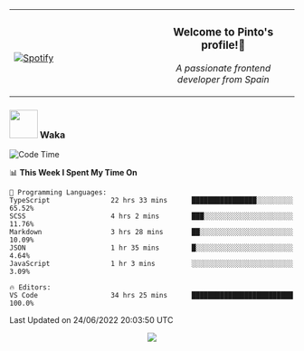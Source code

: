 <table width="100%" align="center"> 
  <tr>
  <td width="50%">
      
&nbsp; <br> [![Spotify](https://novatorem-zeta-rust.vercel.app/api/spotify)](https://open.spotify.com/user/novatorem-zeta-rust)

  </td>
  <td width="50%">
    <h3 align="center">Welcome to Pinto's profile!👋</h3>
    <p align="center"><em>A passionate frontend developer from Spain</em></p>
  </td>
  </table>

### <img src="https://media.giphy.com/media/VgCDAzcKvsR6OM0uWg/giphy.gif" width="50"> Waka

  <!--START_SECTION:waka-->
![Code Time](http://img.shields.io/badge/Code%20Time-577%20hrs%2030%20mins-blue)

📊 **This Week I Spent My Time On** 

```text
💬 Programming Languages: 
TypeScript               22 hrs 33 mins      ████████████████░░░░░░░░░   65.52% 
SCSS                     4 hrs 2 mins        ███░░░░░░░░░░░░░░░░░░░░░░   11.76% 
Markdown                 3 hrs 28 mins       ██░░░░░░░░░░░░░░░░░░░░░░░   10.09% 
JSON                     1 hr 35 mins        █░░░░░░░░░░░░░░░░░░░░░░░░   4.64% 
JavaScript               1 hr 3 mins         ░░░░░░░░░░░░░░░░░░░░░░░░░   3.09%

🔥 Editors: 
VS Code                  34 hrs 25 mins      █████████████████████████   100.0%

```


 Last Updated on 24/06/2022 20:03:50 UTC
<!--END_SECTION:waka-->

<div align="center">
<img src="https://github-readme-stats-gilt-tau.vercel.app/api/top-langs/?username=pinto-hub&layout=compact&theme=dracula" />
</div>
